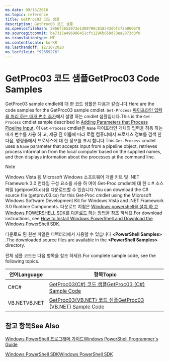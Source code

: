 ```yaml
---
ms.date: 09/13/2016
ms.topic: reference
title: GetProc03 코드 샘플
description: GetProc03 코드 샘플
ms.openlocfilehash: 2866f3652072e1d89780c818543dbfc72a0606f0
ms.sourcegitcommit: ba7315a496986451cfc1296b659d73ea2373d3f0
ms.translationtype: MT
ms.contentlocale: ko-KR
ms.lasthandoff: 12/10/2020
ms.locfileid: "92659276"
---
```

# <a name="getproc03-code-samples"></a><span data-ttu-id="5c384-103">GetProc03 코드 샘플</span><span class="sxs-lookup"><span data-stu-id="5c384-103">GetProc03 Code Samples</span></span>

<span data-ttu-id="5c384-104">GetProc03 sample cmdlet에 대 한 코드 샘플은 다음과 같습니다.</span><span class="sxs-lookup"><span data-stu-id="5c384-104">Here are the code samples for the GetProc03 sample cmdlet.</span></span> <span data-ttu-id="5c384-105">`Get-Process` [파이프라인 입력을 처리 하는 매개 변수 추가](../cmdlet/adding-parameters-that-process-pipeline-input.md)에서 설명 하는 cmdlet 샘플입니다.</span><span class="sxs-lookup"><span data-stu-id="5c384-105">This is the `Get-Process` cmdlet sample described in [Adding Parameters that Process Pipeline Input](../cmdlet/adding-parameters-that-process-pipeline-input.md).</span></span> <span data-ttu-id="5c384-106">이 `Get-Process` cmdlet은 `Name` 파이프라인 개체의 입력을 허용 하는 매개 변수를 사용 하 고, 제공 된 이름에 따라 로컬 컴퓨터에서 프로세스 정보를 검색 한 다음, 명령줄에서 프로세스에 대 한 정보를 표시 합니다.</span><span class="sxs-lookup"><span data-stu-id="5c384-106">This `Get-Process` cmdlet uses a `Name` parameter that accepts input from a pipeline object, retrieves process information from the local computer based on the supplied names, and then displays information about the processes at the command line.</span></span>

> [!NOTE]
> <span data-ttu-id="5c384-107">Windows Vista 용 Microsoft Windows 소프트웨어 개발 키트 및 .NET Framework 3.0 런타임 구성 요소를 사용 하 여이 Get-Proc cmdlet에 대 한 c # 소스 파일 (getprov03.cs)을 다운로드할 수 있습니다.</span><span class="sxs-lookup"><span data-stu-id="5c384-107">You can download the C# source file (getprov03.cs) for this Get-Proc cmdlet using the Microsoft Windows Software Development Kit for Windows Vista and .NET Framework 3.0 Runtime Components.</span></span> <span data-ttu-id="5c384-108">다운로드 지침은 [Windows powershell을 설치 하 고 Windows POWERSHELL SDK를 다운로드 하는 방법](/powershell/scripting/developer/installing-the-windows-powershell-sdk)을 참조 하세요.</span><span class="sxs-lookup"><span data-stu-id="5c384-108">For download instructions, see [How to Install Windows PowerShell and Download the Windows PowerShell SDK](/powershell/scripting/developer/installing-the-windows-powershell-sdk).</span></span>
>
> <span data-ttu-id="5c384-109">다운로드 된 원본 파일은 디렉터리에서 사용할 수 있습니다 **\<PowerShell Samples>** .</span><span class="sxs-lookup"><span data-stu-id="5c384-109">The downloaded source files are available in the **\<PowerShell Samples>** directory.</span></span>

<span data-ttu-id="5c384-110">전체 샘플 코드는 다음 항목을 참조 하세요.</span><span class="sxs-lookup"><span data-stu-id="5c384-110">For complete sample code, see the following topics.</span></span>

|<span data-ttu-id="5c384-111">언어</span><span class="sxs-lookup"><span data-stu-id="5c384-111">Language</span></span>|<span data-ttu-id="5c384-112">항목</span><span class="sxs-lookup"><span data-stu-id="5c384-112">Topic</span></span>|
|--------------|-----------|
|<span data-ttu-id="5c384-113">C#</span><span class="sxs-lookup"><span data-stu-id="5c384-113">C#</span></span>|[<span data-ttu-id="5c384-114">GetProc03(C#) 코드 샘플</span><span class="sxs-lookup"><span data-stu-id="5c384-114">GetProc03 (C#) Sample Code</span></span>](./getproc03-csharp-sample-code.md)|
|<span data-ttu-id="5c384-115">VB.NET</span><span class="sxs-lookup"><span data-stu-id="5c384-115">VB.NET</span></span>|[<span data-ttu-id="5c384-116">GetProc03(VB.NET) 코드 샘플</span><span class="sxs-lookup"><span data-stu-id="5c384-116">GetProc03 (VB.NET) Sample Code</span></span>](./getproc03-vb-net-sample-code.md)|

## <a name="see-also"></a><span data-ttu-id="5c384-117">참고 항목</span><span class="sxs-lookup"><span data-stu-id="5c384-117">See Also</span></span>

[<span data-ttu-id="5c384-118">Windows PowerShell 프로그래머 가이드</span><span class="sxs-lookup"><span data-stu-id="5c384-118">Windows PowerShell Programmer's Guide</span></span>](./windows-powershell-programmer-s-guide.md)

[<span data-ttu-id="5c384-119">Windows PowerShell SDK</span><span class="sxs-lookup"><span data-stu-id="5c384-119">Windows PowerShell SDK</span></span>](../windows-powershell-reference.md)
